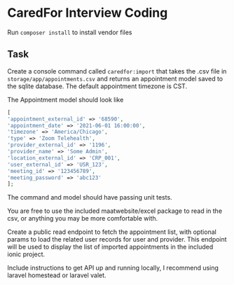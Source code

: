 # CaredFor Interview Coding

Run `composer install` to install vendor files

## Task

Create a console command called `caredfor:import` that takes the .csv file in `storage/app/appointments.csv`
and returns an appointment model saved to the sqlite database. The default appointment timezone is CST.

The Appointment model should look like

```php
[
'appointment_external_id' => '68590',
'appointment_date' => '2021-06-01 16:00:00',
'timezone' => 'America/Chicago',
'type' => 'Zoom Telehealth',
'provider_external_id' => '1196',
'provider_name' => 'Some Admin',
'location_external_id' => 'CRP_001',
'user_external_id' => 'USR_123',
'meeting_id' => '123456789',
'meeting_password' => 'abc123'
];
```

The command and model should have passing unit tests.

You are free to use the included maatwebsite/excel package to read in the csv, or anything you may be more comfortable
with. 

Create a public read endpoint to fetch the appointment list, with optional params to load 
the related user records for user and provider. This endpoint will be used to display the list of imported appointments
in the included ionic project.

Include instructions to get API up and running locally, I recommend using laravel homestead or laravel valet. 
